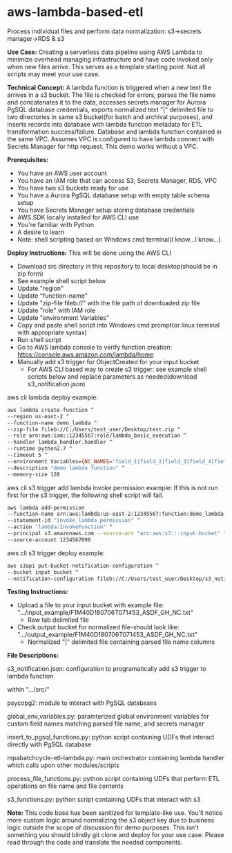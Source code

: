 # aws-lambda-based-etl
Process individual files and perform data normalization: s3->secrets manager->RDS & s3

**Use Case:** Creating a serverless data pipeline using AWS Lambda to minimize overhead managing infrastructure and have code invoked only when new files arrive. This serves as a template starting point. Not all scripts may meet your use case. 

**Technical Concept:** A lambda function is triggered when a new text file arrives in a s3 bucket. The file is checked for errors, parses the file name and concatenates it to the data, accesses secrets manager for Aurora PgSQL database credentials, exports normalized text "|" delimited file to two directories in same s3 bucket(for batch and archival purposes), and inserts records into database with lambda function metadata for ETL transformation success/failure. Database and lambda function contained in the same VPC. Assumes VPC is configured to have lambda connect with Secrets Manager for http request. This demo works without a VPC.

**Prerequisites:**
* You have an AWS user account
* You have an IAM role that can access S3, Secrets Manager, RDS, VPC
* You have two s3 buckets ready for use
* You have a Aurora PgSQL database setup with empty table schema setup
* You have Secrets Manager setup storing database credentials
* AWS SDK locally installed for AWS CLI use
* You're familiar with Python
* A desire to learn
* Note: shell scripting based on Windows cmd terminal(I know...I know...)

**Deploy Instructions:** This will be done using the AWS CLI
* Download src directory in this repository to local desktop(should be in zip form)
* See example shell script below
* Update "region"
* Update "function-name"
* Update "zip-file fileb://" with the file path of downloaded zip file
* Update "role" with IAM role
* Update "environment Variables"
* Copy and paste shell script into Windows cmd prompt(or linux terminal with appropriate syntax)
* Run shell script
* Go to AWS lambda console to verify function creation: https://console.aws.amazon.com/lambda/home
* Manually add s3 trigger for ObjectCreated for your input bucket
  * For AWS CLI based way to create s3 trigger: see example shell scripts below and replace parameters as needed(download s3_notification.json)
  
aws cli lambda deploy example:
```sh
aws lambda create-function ^
--region us-east-2 ^
--function-name demo_lambda ^
--zip-file fileb://C:/Users/test_user/Desktop/test.zip ^
--role arn:aws:iam::12345567:role/lambda_basic_execution ^
--handler lambda_handler.handler ^
--runtime python2.7 ^
--timeout 5 ^
--environment Variables={NC_NAMES="field_1|field_2|field_3|field_4|field_5|field_6|field_7|field_8",OUTPUT_BUCKET="input_bucket",SECRET_NAME="test",ENDPOINT_URL="https://secretsmanager.us-east-2.amazonaws.com",REGION_NAME="us-east-2"} ^
--description "demo lambda function" ^
--memory-size 128
```

aws cli s3 trigger add lambda invoke permission example: If this is not run first for the s3 trigger, the following shell script will fail. 
```sh
aws lambda add-permission 
--function-name arn:aws:lambda:us-east-2:12345567:function:demo_lambda ^
--statement-id "invoke_lambda_permission" ^
--action "lambda:InvokeFunction" ^
--principal s3.amazonaws.com --source-arn "arn:aws:s3:::input-bucket" ^
--source-account 1234567890
```

aws cli s3 trigger deploy example:
```sh
aws s3api put-bucket-notification-configuration ^
--bucket input_bucket ^
--notification-configuration fileb://C:/Users/test_user/Desktop/s3_notification.json 
```

**Testing Instructions:**
* Upload a file to your input bucket with example file: ".../input_example/F1M40D180706T071453_ASDF_GH_NC.txt"
  * Raw tab delimited file
* Check output bucket for normalized file-should look like: ".../output_example/F1M40D180706T071453_ASDF_GH_NC.txt"
  * Normalized "|" delimited file containing parsed file name columns

**File Descriptions:**

s3_notification.json: configuration to programatically add s3 trigger to lambda function

within ".../src/"

psycopg2: module to interact with PgSQL databases

global_env_variables.py: paramterized global environment variables for custom field names matching parsed file name, and secrets manager

insert_to_pgsql_functions.py: python script containing UDFs that interact directly with PgSQL database

mpabatchcycle-etl-lambda.py: main orchestrator containing lambda handler which calls upon other modules/scripts

process_file_functions.py: python script containing UDFs that perform ETL operations on file name and file contents

s3_functions.py: python script containing UDFs that interact with s3

**Note:** This code base has been sanitized for template-like use. You'll notice more custom logic around normalizing the s3 object key due to business logic outside the scope of discussion for demo purposes. This isn't something you should blindly git clone and deploy for your use case. Please read through the code and translate the needed components.


